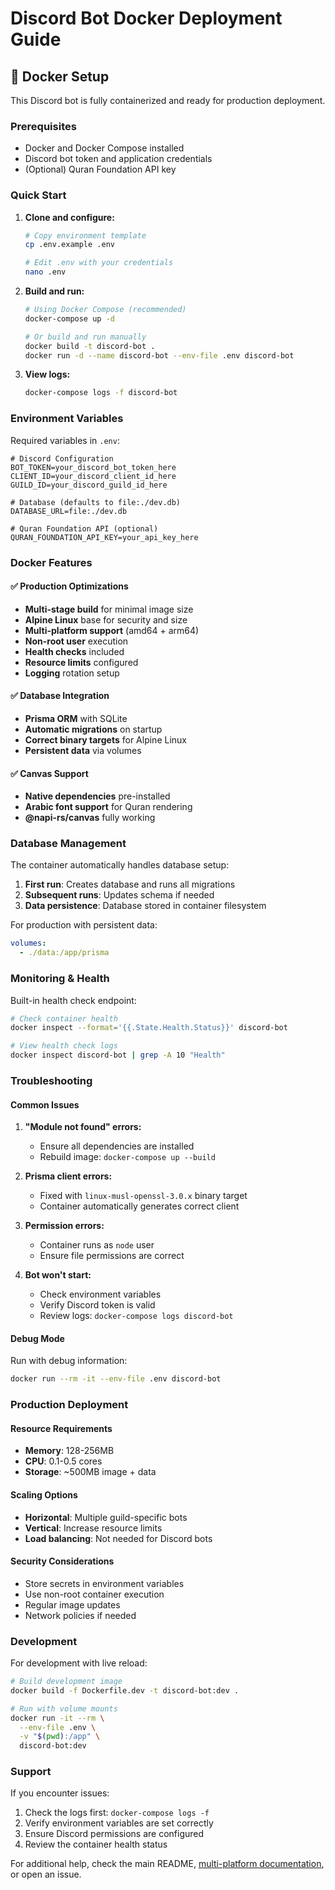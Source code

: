 # Discord Bot Docker Deployment Guide

## 🐳 Docker Setup

This Discord bot is fully containerized and ready for production deployment.

### Prerequisites

- Docker and Docker Compose installed
- Discord bot token and application credentials
- (Optional) Quran Foundation API key

### Quick Start

1. **Clone and configure:**

   ```bash
   # Copy environment template
   cp .env.example .env

   # Edit .env with your credentials
   nano .env
   ```

2. **Build and run:**

   ```bash
   # Using Docker Compose (recommended)
   docker-compose up -d

   # Or build and run manually
   docker build -t discord-bot .
   docker run -d --name discord-bot --env-file .env discord-bot
   ```

3. **View logs:**
   ```bash
   docker-compose logs -f discord-bot
   ```

### Environment Variables

Required variables in `.env`:

```env
# Discord Configuration
BOT_TOKEN=your_discord_bot_token_here
CLIENT_ID=your_discord_client_id_here
GUILD_ID=your_discord_guild_id_here

# Database (defaults to file:./dev.db)
DATABASE_URL=file:./dev.db

# Quran Foundation API (optional)
QURAN_FOUNDATION_API_KEY=your_api_key_here
```

### Docker Features

#### ✅ Production Optimizations

- **Multi-stage build** for minimal image size
- **Alpine Linux** base for security and size
- **Multi-platform support** (amd64 + arm64)
- **Non-root user** execution
- **Health checks** included
- **Resource limits** configured
- **Logging** rotation setup

#### ✅ Database Integration

- **Prisma ORM** with SQLite
- **Automatic migrations** on startup
- **Correct binary targets** for Alpine Linux
- **Persistent data** via volumes

#### ✅ Canvas Support

- **Native dependencies** pre-installed
- **Arabic font support** for Quran rendering
- **@napi-rs/canvas** fully working

### Database Management

The container automatically handles database setup:

1. **First run**: Creates database and runs all migrations
2. **Subsequent runs**: Updates schema if needed
3. **Data persistence**: Database stored in container filesystem

For production with persistent data:

```yaml
volumes:
  - ./data:/app/prisma
```

### Monitoring & Health

Built-in health check endpoint:

```bash
# Check container health
docker inspect --format='{{.State.Health.Status}}' discord-bot

# View health check logs
docker inspect discord-bot | grep -A 10 "Health"
```

### Troubleshooting

#### Common Issues

1. **"Module not found" errors:**

   - Ensure all dependencies are installed
   - Rebuild image: `docker-compose up --build`

2. **Prisma client errors:**

   - Fixed with `linux-musl-openssl-3.0.x` binary target
   - Container automatically generates correct client

3. **Permission errors:**

   - Container runs as `node` user
   - Ensure file permissions are correct

4. **Bot won't start:**
   - Check environment variables
   - Verify Discord token is valid
   - Review logs: `docker-compose logs discord-bot`

#### Debug Mode

Run with debug information:

```bash
docker run --rm -it --env-file .env discord-bot
```

### Production Deployment

#### Resource Requirements

- **Memory**: 128-256MB
- **CPU**: 0.1-0.5 cores
- **Storage**: ~500MB image + data

#### Scaling Options

- **Horizontal**: Multiple guild-specific bots
- **Vertical**: Increase resource limits
- **Load balancing**: Not needed for Discord bots

#### Security Considerations

- Store secrets in environment variables
- Use non-root container execution
- Regular image updates
- Network policies if needed

### Development

For development with live reload:

```bash
# Build development image
docker build -f Dockerfile.dev -t discord-bot:dev .

# Run with volume mounts
docker run -it --rm \
  --env-file .env \
  -v "$(pwd):/app" \
  discord-bot:dev
```

### Support

If you encounter issues:

1. Check the logs first: `docker-compose logs -f`
2. Verify environment variables are set correctly
3. Ensure Discord permissions are configured
4. Review the container health status

For additional help, check the main README, [multi-platform documentation](DOCKER-MULTIPLATFORM.md), or open an issue.
